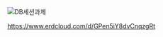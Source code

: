 ![DB세션과제](https://user-images.githubusercontent.com/98015246/212535185-cee379a0-3974-4d21-9e74-c6b99f746d89.png)


https://www.erdcloud.com/d/GPen5iY8dvCnqzgRt
